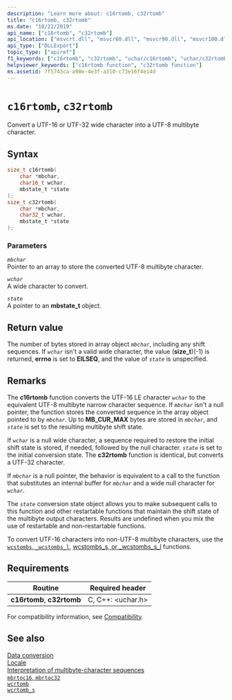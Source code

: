 ```yaml
---
description: "Learn more about: c16rtomb, c32rtomb"
title: "c16rtomb, c32rtomb"
ms.date: "10/22/2019"
api_name: ["c16rtomb", "c32rtomb"]
api_location: ["msvcrt.dll", "msvcr80.dll", "msvcr90.dll", "msvcr100.dll", "msvcr100_clr0400.dll", "msvcr110.dll", "msvcr110_clr0400.dll", "msvcr120.dll", "msvcr120_clr0400.dll", "ucrtbase.dll", "api-ms-win-crt-convert-l1-1-0.dll"]
api_type: ["DLLExport"]
topic_type: ["apiref"]
f1_keywords: ["c16rtomb", "c32rtomb", "uchar/c16rtomb", "uchar/c32rtomb"]
helpviewer_keywords: ["c16rtomb function", "c32rtomb function"]
ms.assetid: 7f5743ca-a90e-4e3f-a310-c73e16f4e14d
---
```

# `c16rtomb`, `c32rtomb`

Convert a UTF-16 or UTF-32 wide character into a UTF-8 multibyte character.

## Syntax

```C
size_t c16rtomb(
    char *mbchar,
    char16_t wchar,
    mbstate_t *state
);
size_t c32rtomb(
    char *mbchar,
    char32_t wchar,
    mbstate_t *state
);
```

### Parameters

*`mbchar`*\
Pointer to an array to store the converted UTF-8 multibyte character.

*`wchar`*\
A wide character to convert.

*`state`*\
A pointer to an **mbstate_t** object.

## Return value

The number of bytes stored in array object *`mbchar`*, including any shift sequences. If *`wchar`* isn't a valid wide character, the value (**size_t**)(-1) is returned, **errno** is set to **EILSEQ**, and the value of *`state`* is unspecified.

## Remarks

The **c16rtomb** function converts the UTF-16 LE character *`wchar`* to the equivalent UTF-8 multibyte narrow character sequence. If *`mbchar`* isn't a null pointer, the function stores the converted sequence in the array object pointed to by *`mbchar`*. Up to **MB_CUR_MAX** bytes are stored in *`mbchar`*, and *`state`* is set to the resulting multibyte shift state.

If *`wchar`* is a null wide character, a sequence required to restore the initial shift state is stored, if needed, followed by the null character. *`state`* is set to the initial conversion state. The **c32rtomb** function is identical, but converts a UTF-32 character.

If *`mbchar`* is a null pointer, the behavior is equivalent to a call to the function that substitutes an internal buffer for *`mbchar`* and a wide null character for *`wchar`*.

The *`state`* conversion state object allows you to make subsequent calls to this function and other restartable functions that maintain the shift state of the multibyte output characters. Results are undefined when you mix the use of restartable and non-restartable functions.

To convert UTF-16 characters into non-UTF-8 multibyte characters, use the [`wcstombs`, `_wcstombs_l`](wcstombs-wcstombs-l.md), [wcstombs_s, or _wcstombs_s_l](wcstombs-s-wcstombs-s-l.md) functions.

## Requirements

|Routine|Required header|
|-------------|---------------------|
|**c16rtomb**, **c32rtomb**|C, C++: \<uchar.h>|

For compatibility information, see [Compatibility](../compatibility.md).

## See also

[Data conversion](../data-conversion.md)\
[Locale](../locale.md)\
[Interpretation of multibyte-character sequences](../interpretation-of-multibyte-character-sequences.md)\
[`mbrtoc16`, `mbrtoc32`](mbrtoc16-mbrtoc323.md)\
[`wcrtomb`](wcrtomb.md)\
[`wcrtomb_s`](wcrtomb-s.md)
